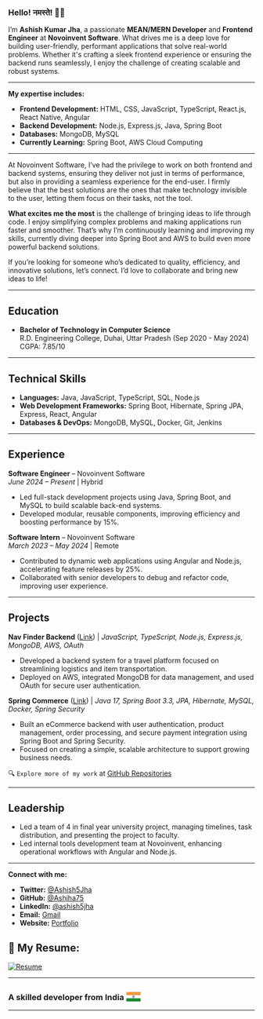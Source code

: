 ### Hello! नमस्ते! 👋🙏

I’m **Ashish Kumar Jha**, a passionate **MEAN/MERN Developer** and **Frontend Engineer** at **Novoinvent Software**. What drives me is a deep love for building user-friendly, performant applications that solve real-world problems. Whether it's crafting a sleek frontend experience or ensuring the backend runs seamlessly, I enjoy the challenge of creating scalable and robust systems.

---

**My expertise includes:**

- **Frontend Development:** HTML, CSS, JavaScript, TypeScript, React.js, React Native, Angular
- **Backend Development:** Node.js, Express.js, Java, Spring Boot
- **Databases:** MongoDB, MySQL
- **Currently Learning:** Spring Boot, AWS Cloud Computing

---

At Novoinvent Software, I’ve had the privilege to work on both frontend and backend systems, ensuring they deliver not just in terms of performance, but also in providing a seamless experience for the end-user. I firmly believe that the best solutions are the ones that make technology invisible to the user, letting them focus on their tasks, not the tool.

**What excites me the most** is the challenge of bringing ideas to life through code. I enjoy simplifying complex problems and making applications run faster and smoother. That’s why I’m continuously learning and improving my skills, currently diving deeper into Spring Boot and AWS to build even more powerful backend solutions.

If you’re looking for someone who’s dedicated to quality, efficiency, and innovative solutions, let’s connect. I’d love to collaborate and bring new ideas to life!

---

## Education

- **Bachelor of Technology in Computer Science**  
  R.D. Engineering College, Duhai, Uttar Pradesh (Sep 2020 - May 2024)  
  CGPA: 7.85/10

---

## Technical Skills

- **Languages:** Java, JavaScript, TypeScript, SQL, Node.js
- **Web Development Frameworks:** Spring Boot, Hibernate, Spring JPA, Express, React, Angular
- **Databases & DevOps:** MongoDB, MySQL, Docker, Git, Jenkins

---

## Experience

**Software Engineer** – Novoinvent Software  
*June 2024 – Present* | Hybrid
- Led full-stack development projects using Java, Spring Boot, and MySQL to build scalable back-end systems.
- Developed modular, reusable components, improving efficiency and boosting performance by 15%.

**Software Intern** – Novoinvent Software  
*March 2023 – May 2024* | Remote
- Contributed to dynamic web applications using Angular and Node.js, accelerating feature releases by 25%.
- Collaborated with senior developers to debug and refactor code, improving user experience.

---

## Projects

**Nav Finder Backend**  ([Link](https://github.com/RDGems/Nav-Finder-Backend)) |
*JavaScript, TypeScript, Node.js, Express.js, MongoDB, AWS, OAuth*
- Developed a backend system for a travel platform focused on streamlining logistics and item transportation.
- Deployed on AWS, integrated MongoDB for data management, and used OAuth for secure user authentication.

**Spring Commerce**  ([Link](https://github.com/Ashjha75/spring-commerce)) |
*Java 17, Spring Boot 3.3, JPA, Hibernate, MySQL, Docker, Spring Security*
- Built an eCommerce backend with user authentication, product management, order processing, and secure payment integration using Spring Boot and Spring Security.
- Focused on creating a simple, scalable architecture to support growing business needs.


🔍 `Explore more of my work` at [GitHub Repositories](https://github.com/Ashjha75?tab=repositories)

---

## Leadership

- Led a team of 4 in final year university project, managing timelines, task distribution, and presenting the project to faculty.
- Led internal tools development team at Novoinvent, enhancing operational workflows with Angular and Node.js.

---

**Connect with me:**

- **Twitter:** [@Ashish5Jha](https://x.com/Ashish5Jha)
- **GitHub:** [@Ashjha75](https://github.com/Ashjha75)
- **LinkedIn:** [@ashish5jha](www.linkedin.com/in/ashish5jha)
- **Email:** [Gmail](mailto:network.ashishjha@gmail.com)
- **Website:** [Portfolio](https://ashish5jha.github.io/portfolio)

## 📄 **My Resume:**
[![Resume](https://img.shields.io/badge/View-Resume-blue?style=for-the-badge&logo=readme)](https://ashish5jha.github.io/portfolio/assets/resume.pdf)

---

### A skilled developer from India <img src="https://raw.githubusercontent.com/Ashjha75/Ashjha75/main/assets/flag.png" alt="Indian Flag" width="30" style="margin-bottom:-8px" />


---
